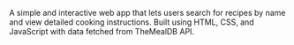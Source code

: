 A simple and interactive web app that lets users search for recipes by name and view detailed cooking instructions. Built using HTML, CSS, and JavaScript with data fetched from TheMealDB API.
